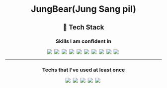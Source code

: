 

# <div align="center">JungBear(Jung Sang pil)</div>

## <div align="center">🔧 Tech Stack</div>

<div align="center">
  
<center><h3>Skills I am confident in</h3></center>
<img src="https://img.shields.io/badge/java-007396?style=for-the-badge&logo=java&logoColor=white">&nbsp;
<a><img src="https://img.shields.io/badge/Spring-6DB33F?style=for-the-badge&logo=Spring&logoColor=white"/></a>&nbsp;
<a><img src="https://img.shields.io/badge/SpringBoot-6DB33F?style=for-the-badge&logo=Spring Boot&logoColor=white"/></a>&nbsp;
<a><img src="https://img.shields.io/badge/MySQL-4479A1?style=for-the-badge&logo=MySQL&logoColor=white"/></a>&nbsp;
<a><img src="https://img.shields.io/badge/JavaScript-F7DF1E?style=for-the-badge&logo=JavaScript&logoColor=white"/></a>&nbsp;
<a><img src="https://img.shields.io/badge/HTML5-E34F26?style=for-the-badge&logo=Html5&logoColor=white"/></a>&nbsp;
<a><img src="https://img.shields.io/badge/CSS3-1572B6?style=for-the-badge&logo=Css3&logoColor=white"/></a>&nbsp;
<a><img src="https://img.shields.io/badge/react.js-61DAFB?style=for-the-badge&logo=react&logoColor=black"/></a>&nbsp;
<a><img src="https://img.shields.io/badge/git-F05032?style=for-the-badge&logo=git&logoColor=white"/></a>&nbsp;
<a><img src="https://img.shields.io/badge/jQuery-0769AD?style=for-the-badge&logo=jQuery&logoColor=white"/></a>&nbsp;

- - -

<center><h3>Techs that I've used at least once</h3></center>
<a><img src="https://img.shields.io/badge/Python-3766AB?style=for-the-badge&logo=Python&logoColor=white"/></a>&nbsp;
<a><img src="https://img.shields.io/badge/Oracle-F80000?style=for-the-badge&logo=Oracle&logoColor=white"/></a>&nbsp;
<a><img src="https://img.shields.io/badge/PostgreSQL-4169E1?style=for-the-badge&logo=PostgreSQL&logoColor=white"/></a>&nbsp;
<a><img src="https://img.shields.io/badge/Amazon EC2-FF9900?style=for-the-badge&logo=Amazon EC2&logoColor=white"/></a>&nbsp;
<a><img src="https://img.shields.io/badge/Amazon RDS-527FFF?style=for-the-badge&logo=Amazon RDS&logoColor=white"/></a>&nbsp;
</div>



<!--
**JungBear/JungBear** is a ✨ _special_ ✨ repository because its `README.md` (this file) appears on your GitHub profile.

Here are some ideas to get you started:

- 🔭 I’m currently working on ...
- 🌱 I’m currently learning ...
- 👯 I’m looking to collaborate on ...
- 🤔 I’m looking for help with ...
- 💬 Ask me about ...
- 📫 How to reach me: ...
- 😄 Pronouns: ...
- ⚡ Fun fact: ...
-->
